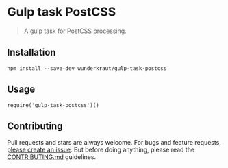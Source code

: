 Gulp task PostCSS
=================

> A gulp task for PostCSS processing.

## Installation
```
npm install --save-dev wunderkraut/gulp-task-postcss
```

## Usage
```
require('gulp-task-postcss')()
```

## Contributing

Pull requests and stars are always welcome. For bugs and feature requests, [please create an issue](https://github.com/wunderkraut/gulp-task-postcss/issues/new).
But before doing anything, please read the [CONTRIBUTING.md](./CONTRIBUTING.md) guidelines.
